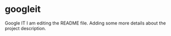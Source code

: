 # googleit
Google IT
I am editing the README file. Adding some more details about the project description.
